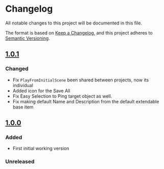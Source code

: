 ﻿# Changelog
All notable changes to this project will be documented in this file.

The format is based on [Keep a Changelog](https://keepachangelog.com/en/1.0.0/),
and this project adheres to [Semantic Versioning](https://semver.org/spec/v2.0.0.html).

## [1.0.1]
### Changed
- Fix `PlayFromInitialScene` been shared between projects, now its individual
- Added icon for the Save All
- Fix Easy Selection to Ping target object as well.
- Fix making default Name and Description from the default extendable base item

## [1.0.0]
### Added
- First initial working version

### Unreleased


[1.0.1]: https://github.com/brunomikoski/Toolbar/releases/tag/v1.0.1
[1.0.0]: https://github.com/brunomikoski/Toolbar/releases/tag/v1.0.0


